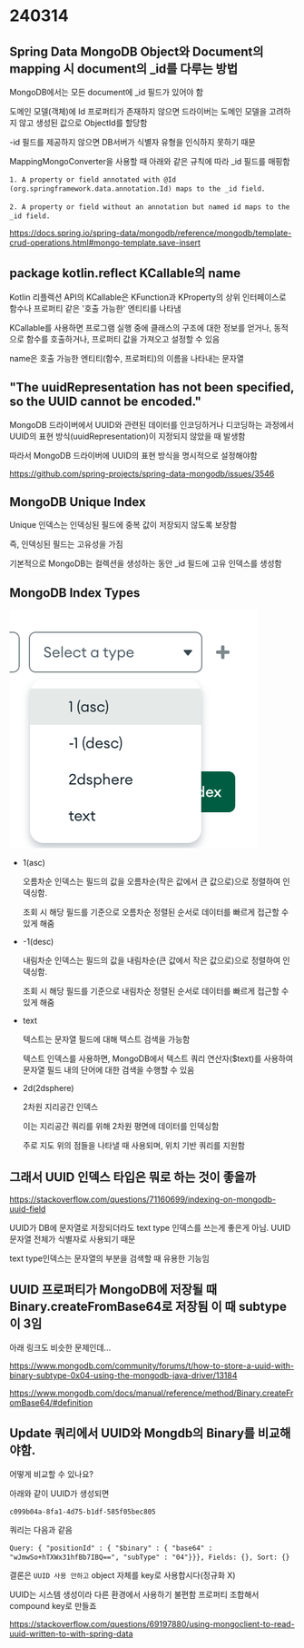 # 240314

## Spring Data MongoDB Object와 Document의 mapping 시 document의 _id를 다루는 방법

MongoDB에서는 모든 document에 _id 필드가 있어야 함

도메인 모델(객체)에 Id 프로퍼티가 존재하지 않으면 드라이버는 도메인 모델을 고려하지 않고 생성된 값으로 ObjectId를 할당함

-id 필드를 제공하지 않으면 DB서버가 식별자 유형을 인식하지 못하기 때문

MappingMongoConverter을 사용할 때 아래와 같은 규칙에 따라 _id 필드를 매핑함

```text
1. A property or field annotated with @Id (org.springframework.data.annotation.Id) maps to the _id field.

2. A property or field without an annotation but named id maps to the _id field.
```

https://docs.spring.io/spring-data/mongodb/reference/mongodb/template-crud-operations.html#mongo-template.save-insert

## package kotlin.reflect KCallable의 name

Kotlin 리플렉션 API의 KCallable은 KFunction과 KProperty의 상위 인터페이스로 함수나 프로퍼티 같은 '호출 가능한' 엔티티를 나타냄

KCallable를 사용하면 프로그램 실행 중에 클래스의 구조에 대한 정보를 얻거나, 동적으로 함수를 호출하거나, 프로퍼티 값을 가져오고 설정할 수 있음

name은 호출 가능한 엔티티(함수, 프로퍼티)의 이름을 나타내는 문자열

## "The uuidRepresentation has not been specified, so the UUID cannot be encoded."

MongoDB 드라이버에서 UUID와 관련된 데이터를 인코딩하거나 디코딩하는 과정에서 UUID의 표현 방식(uuidRepresentation)이 지정되지 않았을 때 발생함

따라서 MongoDB 드라이버에 UUID의 표현 방식을 명시적으로 설정해야함

https://github.com/spring-projects/spring-data-mongodb/issues/3546

## MongoDB Unique Index

Unique 인덱스는 인덱싱된 필드에 중복 값이 저장되지 않도록 보장함

즉, 인덱싱된 필드는 고유성을 가짐

기본적으로 MongoDB는 컬렉션을 생성하는 동안 _id 필드에 고유 인덱스를 생성함

## MongoDB Index Types

![alt text](image.png)

- 1(asc)

  오름차순 인덱스는 필드의 값을 오름차순(작은 값에서 큰 값으로)으로 정렬하여 인덱싱함. 

  조회 시 해당 필드를 기준으로 오름차순 정렬된 순서로 데이터를 빠르게 접근할 수 있게 해줌

- -1(desc)

  내림차순 인덱스는 필드의 값을 내림차순(큰 값에서 작은 값으로)으로 정렬하여 인덱싱함.
  
  조회 시 해당 필드를 기준으로 내림차순 정렬된 순서로 데이터를 빠르게 접근할 수 있게 해줌

- text

  텍스트는 문자열 필드에 대해 텍스트 검색을 가능함
  
  텍스트 인덱스를 사용하면, MongoDB에서 텍스트 쿼리 연산자($text)를 사용하여 문자열 필드 내의 단어에 대한 검색을 수행할 수 있음

- 2d(2dsphere)

  2차원 지리공간 인덱스
  
  이는 지리공간 쿼리를 위해 2차원 평면에 데이터를 인덱싱함
  
  주로 지도 위의 점들을 나타낼 때 사용되며, 위치 기반 쿼리를 지원함

## 그래서 UUID 인덱스 타입은 뭐로 하는 것이 좋을까

https://stackoverflow.com/questions/71160699/indexing-on-mongodb-uuid-field

UUID가 DB에 문자열로 저장되더라도 text type 인덱스를 쓰는게 좋은게 아님. UUID 문자열 전체가 식별자로 사용되기 때문

text type인덱스는 문자열의 부분을 검색할 때 유용한 기능임

## UUID 프로퍼티가 MongoDB에 저장될 때 Binary.createFromBase64로 저장됨 이 때 subtype이 3임

아래 링크도 비슷한 문제인데...

https://www.mongodb.com/community/forums/t/how-to-store-a-uuid-with-binary-subtype-0x04-using-the-mongodb-java-driver/13184

https://www.mongodb.com/docs/manual/reference/method/Binary.createFromBase64/#definition

## Update 쿼리에서 UUID와 Mongdb의 Binary를 비교해야함.

어떻게 비교할 수 있나요?

아래와 같이 UUID가 생성되면

```text
c099b04a-8fa1-4d75-b1df-585f05bec805
```

쿼리는 다음과 같음

```text
Query: { "positionId" : { "$binary" : { "base64" : "wJmwSo+hTXWx31hfBb7IBQ==", "subType" : "04"}}}, Fields: {}, Sort: {}
```

결론은 `UUID 사용 안하고` object 자체를 key로 사용합시다(정규화 X)

UUID는 시스템 생성이라 다른 환경에서 사용하기 불편함 프로퍼티 조합해서 compound key로 만들죠

https://stackoverflow.com/questions/69197880/using-mongoclient-to-read-uuid-written-to-with-spring-data